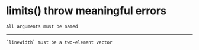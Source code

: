 # limits() throw meaningful errors

    All arguments must be named

---

    `linewidth` must be a two-element vector

